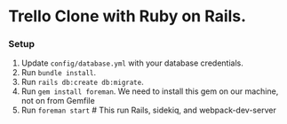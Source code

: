# Trello Clone with Ruby on Rails.

### Setup

1. Update `config/database.yml` with your database credentials.
2. Run `bundle install`.
3. Run `rails db:create db:migrate`.
4. Run `gem install foreman`. We need to install this gem on our machine, not on from Gemfile
5. Run `foreman start` # This run Rails, sidekiq, and webpack-dev-server
